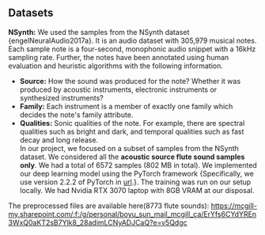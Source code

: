 ## Datasets

**NSynth:** We used the samples from the NSynth dataset {engelNeuralAudio2017a}. It is an audio dataset with 305,979 musical notes. Each sample note is a four-second, monophonic audio snippet with a 16kHz sampling rate. Further, the notes have been annotated using human evaluation and heuristic algorithms with the following information.

  - **Source:** How the sound was produced for the note? Whether it was produced by acoustic instruments, electronic instruments or synthesized instruments?
  - **Family:** Each instrument is a member of exactly one family which decides the note's family attribute.
  - **Qualities:** Sonic qualities of the note. For example, there are spectral qualities such as bright and dark, and temporal qualities such as fast decay and long release.
\
In our project, we focused on a subset of samples from the NSynth dataset. We considered all the **acoustic source flute sound samples only**. We had a total of 6572 samples (802 MB in total). We implemented our deep learning model using the PyTorch framework {Specifically, we use version 2.2.2 of PyTorch in [url](https://pytorch.org/).}. The training was run on our setup locally. We had Nvidia RTX 3070 laptop with 8GB VRAM at our disposal.

The preprocessed files are available here(8773 flute sounds): https://mcgill-my.sharepoint.com/:f:/g/personal/boyu_sun_mail_mcgill_ca/ErYfs6CYdYREn3WxQ0aKT2sB7Ylk8_28adimLCNyADJCaQ?e=v5Qdgc
